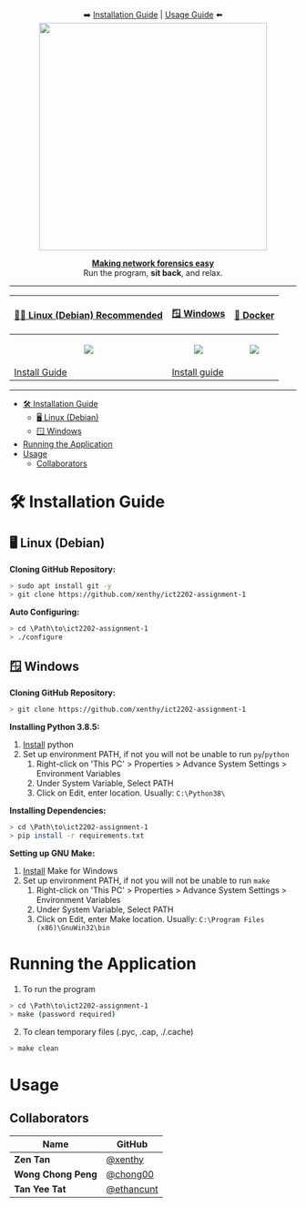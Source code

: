 <p align="center">
➡️
    <a href="https://github.com/xenthy/ict2202-assignment-1#-installation-guide">Installation Guide</a> |
    <a href="https://github.com/xenthy/ict2202-assignment-1#-usage">Usage Guide</a>
⬅️
    <br>
    <img src="pictures/rustscan.png" height=400px width=400px>
</p>
<p align="center">
<u><b> Making network forensics easy </b></u><br> Run the program, <b>sit back</b>, and relax.
</p>

<hr>

| <p align="center"><a href="https://hub.docker.com/r/cmnatic/rustscan"> 👩‍💻 Linux (Debian) Recommended </a></p>    | <p align="center"><a href="https://github.com/RustScan/RustScan/releases">🪟 Windows </p> | <p align="center"><a href="https://aur.archlinux.org/packages/rustscan/"> 🐋 Docker </a></p>                      |
| --------------------------------------------------------------------------------------------------------------- | ---------------------------------------------------------------------------------------- | ---------------------------------------------------------------------------------------------------------------- |
| <p align="center"><img src="https://github.com/RustScan/RustScan/blob/master/pictures/kali.png?raw=true" /></p> | <p align="center"><img src=/></p>                                                        | <p align="center"><img src="https://github.com/RustScan/RustScan/blob/master/pictures/docker.png?raw=true"/></p> | <p align="center"><img src="https://github.com/RustScan/RustScan/blob/master/pictures/rust.png?raw=true" /></p> |
| [Install Guide](https://github.com/xenthy/ict2202-assignment-1#️-linux-debian)                                   | [Install guide](https://github.com/xenthy/ict2202-assignment-1#️-windows)                 |                                                                                                                  |

<hr>

- [🛠️ Installation Guide](#️-installation-guide)
  - [🖥️ Linux (Debian)](#️-linux-debian)
  - [🪟 Windows](#-windows)
- [Running the Application](#running-the-application)
- [Usage](#usage)
  - [Collaborators](#collaborators)

# 🛠️ Installation Guide
## 🖥️ Linux (Debian)
**Cloning GitHub Repository:**
```bash
> sudo apt install git -y
> git clone https://github.com/xenthy/ict2202-assignment-1
```

**Auto Configuring:**
```bash
> cd \Path\to\ict2202-assignment-1
> ./configure
```

## 🪟 Windows
**Cloning GitHub Repository:**
```bash
> git clone https://github.com/xenthy/ict2202-assignment-1
```

**Installing Python 3.8.5:**
1. [Install](https://www.python.org/ftp/python/3.8.5/python-3.8.5-amd64.exe) python
2. Set up environment PATH, if not you will not be unable to run `py`/`python` 
    1. Right-click on 'This PC' > Properties > Advance System Settings > Environment Variables
    2. Under System Variable, Select PATH
    3. Click on Edit, enter location. Usually: `C:\Python38\`

**Installing Dependencies:**
```bash
> cd \Path\to\ict2202-assignment-1
> pip install -r requirements.txt
```

**Setting up GNU Make:**
1. [Install](https://sourceforge.net/projects/gnuwin32/files/make/3.81/make-3.81.exe/download?use_mirror=nchc&download=) Make for Windows
2. Set up environment PATH, if not you will not be unable to run `make`
   1. Right-click on 'This PC' > Properties > Advance System Settings > Environment Variables
   2. Under System Variable, Select PATH
   3. Click on Edit, enter Make location. Usually: `C:\Program Files (x86)\GnuWin32\bin`


# Running the Application
1. To run the program
```bash
> cd \Path\to\ict2202-assignment-1
> make (password required)
```
2. To clean temporary files (.pyc, .cap, ./.cache)
```bash
> make clean
```

# Usage

## Collaborators
| Name                | GitHub                                     |
| ------------------- | ------------------------------------------ |
| **Zen Tan**         | [@xenthy](https://github.com/xenthy)       |
| **Wong Chong Peng** | [@chong00](https://github.com/chong00)     |
| **Tan Yee Tat**     | [@ethancunt](https://github.com/ethancunt) |
